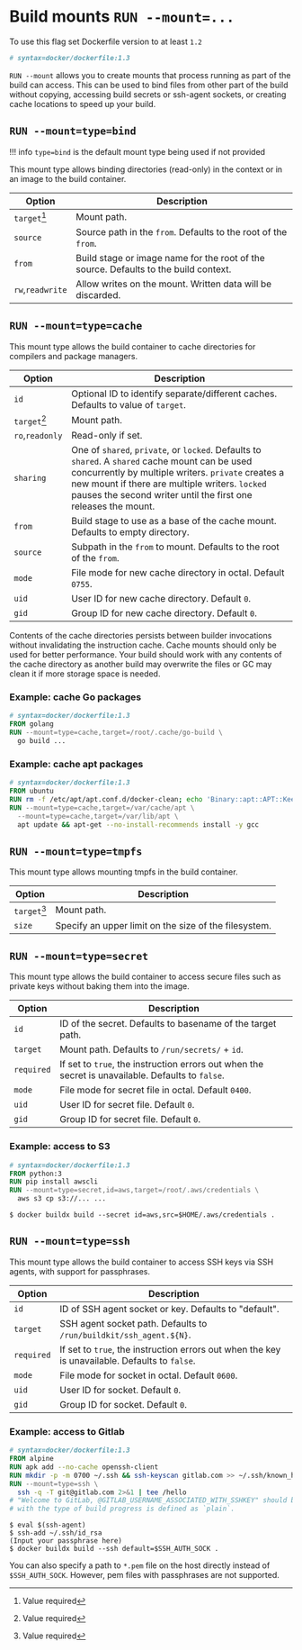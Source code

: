 # Build mounts `RUN --mount=...`

To use this flag set Dockerfile version to at least `1.2`

```dockerfile
# syntax=docker/dockerfile:1.3
```

`RUN --mount` allows you to create mounts that process running as part of the
build can access. This can be used to bind files from other part of the build
without copying, accessing build secrets or ssh-agent sockets, or creating cache
locations to speed up your build.

## `RUN --mount=type=bind`

!!! info
    `type=bind` is the default mount type being used if not provided

This mount type allows binding directories (read-only) in the context or in an
image to the build container.

| Option               | Description |
|----------------------|-------------|
| `target`[^1]         | Mount path. |
| `source`             | Source path in the `from`. Defaults to the root of the `from`. |
| `from`               | Build stage or image name for the root of the source. Defaults to the build context. |
| `rw`,`readwrite`     | Allow writes on the mount. Written data will be discarded. |

## `RUN --mount=type=cache`

This mount type allows the build container to cache directories for compilers
and package managers.

| Option              | Description |
|---------------------|-------------|
| `id`                | Optional ID to identify separate/different caches. Defaults to value of `target`. |
| `target`[^1]        | Mount path. |
| `ro`,`readonly`     | Read-only if set. |
| `sharing`           | One of `shared`, `private`, or `locked`. Defaults to `shared`. A `shared` cache mount can be used concurrently by multiple writers. `private` creates a new mount if there are multiple writers. `locked` pauses the second writer until the first one releases the mount. |
| `from`              | Build stage to use as a base of the cache mount. Defaults to empty directory. |
| `source`            | Subpath in the `from` to mount. Defaults to the root of the `from`. |
| `mode`              | File mode for new cache directory in octal. Default `0755`. |
| `uid`               | User ID for new cache directory. Default `0`. |
| `gid`               | Group ID for new cache directory. Default `0`. |

Contents of the cache directories persists between builder invocations without
invalidating the instruction cache. Cache mounts should only be used for better
performance. Your build should work with any contents of the cache directory as
another build may overwrite the files or GC may clean it if more storage space
is needed.

### Example: cache Go packages

```dockerfile
# syntax=docker/dockerfile:1.3
FROM golang
RUN --mount=type=cache,target=/root/.cache/go-build \
  go build ...
```

### Example: cache apt packages

```dockerfile
# syntax=docker/dockerfile:1.3
FROM ubuntu
RUN rm -f /etc/apt/apt.conf.d/docker-clean; echo 'Binary::apt::APT::Keep-Downloaded-Packages "true";' > /etc/apt/apt.conf.d/keep-cache
RUN --mount=type=cache,target=/var/cache/apt \
  --mount=type=cache,target=/var/lib/apt \
  apt update && apt-get --no-install-recommends install -y gcc
```

## `RUN --mount=type=tmpfs`

This mount type allows mounting tmpfs in the build container.

| Option              | Description |
|---------------------|-------------|
| `target`[^1]        | Mount path. |
| `size`              | Specify an upper limit on the size of the filesystem. |

## `RUN --mount=type=secret`

This mount type allows the build container to access secure files such as
private keys without baking them into the image.

| Option              | Description |
|---------------------|-------------|
| `id`                | ID of the secret. Defaults to basename of the target path. |
| `target`            | Mount path. Defaults to `/run/secrets/` + `id`. |
| `required`          | If set to `true`, the instruction errors out when the secret is unavailable. Defaults to `false`. |
| `mode`              | File mode for secret file in octal. Default `0400`. |
| `uid`               | User ID for secret file. Default `0`. |
| `gid`               | Group ID for secret file. Default `0`. |

### Example: access to S3

```dockerfile
# syntax=docker/dockerfile:1.3
FROM python:3
RUN pip install awscli
RUN --mount=type=secret,id=aws,target=/root/.aws/credentials \
  aws s3 cp s3://... ...
```

```shell
$ docker buildx build --secret id=aws,src=$HOME/.aws/credentials .
```

## `RUN --mount=type=ssh`

This mount type allows the build container to access SSH keys via SSH agents,
with support for passphrases.

| Option              | Description |
|---------------------|-----------|
| `id`                | ID of SSH agent socket or key. Defaults to "default". |
| `target`            | SSH agent socket path. Defaults to `/run/buildkit/ssh_agent.${N}`. |
| `required`          | If set to `true`, the instruction errors out when the key is unavailable. Defaults to `false`. |
| `mode`              | File mode for socket in octal. Default `0600`. |
| `uid`               | User ID for socket. Default `0`. |
| `gid`               | Group ID for socket. Default `0`. |

### Example: access to Gitlab

```dockerfile
# syntax=docker/dockerfile:1.3
FROM alpine
RUN apk add --no-cache openssh-client
RUN mkdir -p -m 0700 ~/.ssh && ssh-keyscan gitlab.com >> ~/.ssh/known_hosts
RUN --mount=type=ssh \
  ssh -q -T git@gitlab.com 2>&1 | tee /hello
# "Welcome to GitLab, @GITLAB_USERNAME_ASSOCIATED_WITH_SSHKEY" should be printed here
# with the type of build progress is defined as `plain`.
```

```shell
$ eval $(ssh-agent)
$ ssh-add ~/.ssh/id_rsa
(Input your passphrase here)
$ docker buildx build --ssh default=$SSH_AUTH_SOCK .
```

You can also specify a path to `*.pem` file on the host directly instead of `$SSH_AUTH_SOCK`.
However, pem files with passphrases are not supported.

[^1]: Value required
